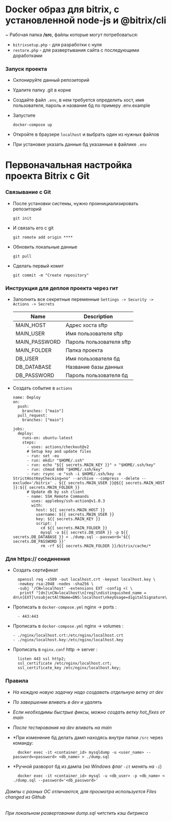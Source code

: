 # Docker образ для bitrix, с установленной node-js и @bitrix/cli <br>
~ Рабочая папка **/src**, файлы которые могут потребоваться:
  - `bitrixsetup.php` - для разработки с нуля
  - `restore.php` - для развертывания сайта с последующими доработками

### Запуск проекта
  - Склонируйте данный репозиторий
  - Удалите папку .git в корне
  - Создайте файл `.env`, в нем  требуется определить хост, имя пользователя, пароль и название бд по примеру .env.example
  - Запустите
    
        docker-compose up
  - Откройте в браузере `localhost` и выбрать один из нужных файлов
  - При установке указать данные бд указанные в файлике `.env`

# Первоначальная настройка проекта Bitrix с Git
### Связывание с Git
  - После установки системы, нужно проинициализировать репозиторий

        git init
    
  - И связать его с git

        git remote add origin ****

  - Обновить локальные данные

        git pull
    
  - Сделать первый комит

        git commit -m "Create repository"



### Инструкция для деплоя проекта через гит
  
  - Заполнить все секретные переменные `Settings -> Security -> Actions -> Secrets`

      | Name          | Description                 |
      | -----------   | -----------                 |
      | MAIN_HOST     | Адрес хоста sftp            |
      | MAIN_USER     | Имя пользователя sftp       |
      | MAIN_PASSWORD | Пароль пользователя sftp    |
      | MAIN_FOLDER   | Папка проекта               |
      | DB_USER       | Имя пользователя бд         |
      | DB_DATABASE   | Название базы данных        |
      | DB_PASSWORD   | Пароль пользователя бд      |

  - Создать событие в `actions`

        name: Deploy
        on:
          push:
            branches: ["main"]
          pull_request:
            branches: ["main"]
        
        jobs:
          deploy:
            runs-on: ubuntu-latest
            steps:
              - uses: actions/checkout@v2
              # Setup key and update files
              - run: set -eu
              - run: mkdir "$HOME/.ssh"
              - run: echo "${{ secrets.MAIN_KEY }}" > "$HOME/.ssh/key"
              - run: chmod 600 "$HOME/.ssh/key"
              - run: rsync -e "ssh -i $HOME/.ssh/key -o StrictHostKeyChecking=no" --archive --compress --delete --exclude='/bitrix' . ${{ secrets.MAIN_USER }}@${{ secrets.MAIN_HOST }}:${{ secrets.MAIN_FOLDER }}
              # Update db by ssh client
              - name: SSH Remote Commands
                uses: appleboy/ssh-action@v1.0.3
                with:
                  host: ${{ secrets.MAIN_HOST }}
                  username: ${{ secrets.MAIN_USER }}
                  key: ${{ secrets.MAIN_KEY }}
                  script: |
                    cd ${{ secrets.MAIN_FOLDER }}
                    mysql -u ${{ secrets.DB_USER }} -p ${{ secrets.DB_DATABASE }} < ./dump.sql --password='${{ secrets.DB_PASSWORD }}'
                    rm -rf ${{ secrets.MAIN_FOLDER }}/bitrix/cache/*

### Для https:// соединения
- Создать сертификат

        openssl req -x509 -out localhost.crt -keyout localhost.key \                                                 
        -newkey rsa:2048 -nodes -sha256 \
        -subj '/CN=localhost' -extensions EXT -config <( \
         printf "[dn]\nCN=localhost\n[req]\ndistinguished_name = dn\n[EXT]\nsubjectAltName=DNS:localhost\nkeyUsage=digitalSignature\nextendedKeyUsage=serverAuth")
- Прописать в `docker-compose.yml` nginx -> ports :
  
        - 443:443
  
- Прописать в `docker-compose.yml` nginx -> volumes :
  
      - ./nginx/localhost.crt:/etc/nginx/localhost.crt
      - ./nginx/localhost.key:/etc/nginx/localhost.key

- Прописать в `nginx.conf` http -> server :

        listen 443 ssl http2;
        ssl_certificate /etc/nginx/localhost.crt;
        ssl_certificate_key /etc/nginx/localhost.key;

### Правила
- *На каждую новую задачку надо создавать отдельную ветку от dev*
- *По завершении вливать в dev и удалять*
- *Если необходимы быстрые фиксы, можно создать ветку hot_fixes от main*
- *После тестирования на dev вливать на main*
- *При изменение бд делать дамп находясь внутри папки `/src` через команду:

        docker exec -it <container_id> mysqldump -u <user_name> --password=<password> <db_name> > ./dump.sql

- *Ручной разворот бд из дампа (*на Windows флаг `-it` менять на `-i`*)

        docker exec -it <container_id> mysql -u <db_user> -p <db_name> < ./dump.sql --password='<db_password>'

###### Дампы с разных ОС отличаются, для просмотра используется Files changed из Github

###### При локальном развертовании dump.sql читстить кэш битрикса
